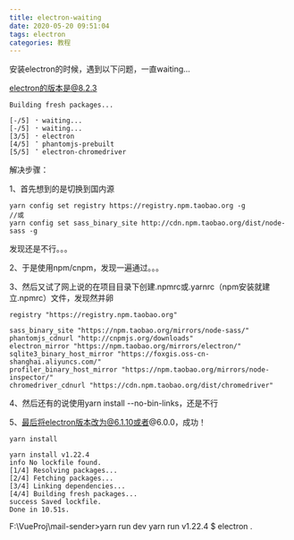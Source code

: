 ```yaml
---
title: electron-waiting
date: 2020-05-20 09:51:04
tags: electron
categories: 教程
---
```


安装electron的时候，遇到以下问题，一直waiting...

electron的版本是@8.2.3 

```
Building fresh packages...

[-/5] ⠐ waiting...
[-/5] ⠐ waiting...
[3/5] ⠐ electron
[4/5] ⠈ phantomjs-prebuilt
[5/5] ⠈ electron-chromedriver
```
解决步骤：

1、首先想到的是切换到国内源

```
yarn config set registry https://registry.npm.taobao.org -g
//或
yarn config set sass_binary_site http://cdn.npm.taobao.org/dist/node-sass -g
```
发现还是不行。。。

2、于是使用npm/cnpm，发现一遍通过。。。

3、然后又试了网上说的在项目目录下创建.npmrc或.yarnrc（npm安装就建立.npmrc）文件，发现然并卵

```
registry "https://registry.npm.taobao.org"

sass_binary_site "https://npm.taobao.org/mirrors/node-sass/"
phantomjs_cdnurl "http://cnpmjs.org/downloads"
electron_mirror "https://npm.taobao.org/mirrors/electron/"
sqlite3_binary_host_mirror "https://foxgis.oss-cn-shanghai.aliyuncs.com/"
profiler_binary_host_mirror "https://npm.taobao.org/mirrors/node-inspector/"
chromedriver_cdnurl "https://cdn.npm.taobao.org/dist/chromedriver"
```
4、然后还有的说使用yarn install --no-bin-links，还是不行 

5、最后将electron版本改为@6.1.10或者@6.0.0，成功！

```
yarn install

yarn install v1.22.4
info No lockfile found.
[1/4] Resolving packages...
[2/4] Fetching packages...
[3/4] Linking dependencies...
[4/4] Building fresh packages...
success Saved lockfile.
Done in 10.51s.
```

F:\VueProj\mail-sender>yarn run dev
yarn run v1.22.4
$ electron .

